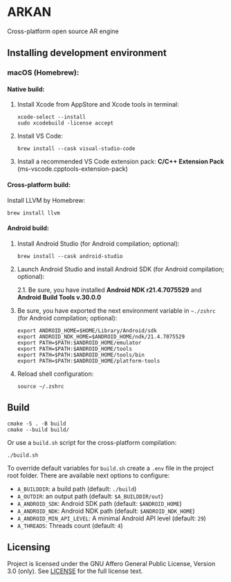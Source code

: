 # ARKAN

Cross-platform open source AR engine


## Installing development environment

### macOS (Homebrew):

#### Native build:

1. Install Xcode from AppStore and Xcode tools in terminal:

   ```
   xcode-select --install
   sudo xcodebuild -license accept
   ```
2. Install VS Code:
   ```
   brew install --cask visual-studio-code
   ```
3. Install a recommended VS Code extension pack: **C/C++ Extension Pack** (ms-vscode.cpptools-extension-pack)

#### Cross-platform build:

Install LLVM by Homebrew:

```
brew install llvm
```

#### Android build:

1. Install Android Studio (for Android compilation; optional):
	```
	brew install --cask android-studio
	```

2. Launch Android Studio and install Android SDK (for Android compilation; optional):
	
	2.1. Be sure, you have installed **Android NDK r21.4.7075529** and **Android Build Tools v.30.0.0**

3. Be sure, you have exported the next environment variable in `~./zshrc` (for Android compilation; optional):
	```
	export ANDROID_HOME=$HOME/Library/Android/sdk
	export ANDROID_NDK_HOME=$ANDROID_HOME/ndk/21.4.7075529
	export PATH=$PATH:$ANDROID_HOME/emulator
	export PATH=$PATH:$ANDROID_HOME/tools
	export PATH=$PATH:$ANDROID_HOME/tools/bin
	export PATH=$PATH:$ANDROID_HOME/platform-tools
	```
4. Reload shell configuration:
	```
	source ~/.zshrc
	```


## Build

```
cmake -S . -B build
cmake --build build/
```

Or use a `build.sh` script for the cross-platform compilation:

```
./build.sh
```

To override default variables for `build.sh` create a `.env` file in the project root folder. There are available next options to configure:

- `A_BUILDDIR`: a build path (default: `./build`)
- `A_OUTDIR`: an output path (default: `$A_BUILDDIR/out`)
- `A_ANDROID_SDK`: Android SDK path (default: `$ANDROID_HOME`)
- `A_ANDROID_NDK`: Android NDK path (default: `$ANDROID_NDK_HOME`)
- `A_ANDROID_MIN_API_LEVEL`: A minimal Android API level (default: `29`)
- `A_THREADS`: Threads count (default: `4`)


## Licensing
Project is licensed under the GNU Affero General Public License, Version 3.0 (only). See [LICENSE](LICENSE.txt) for the full license text.
